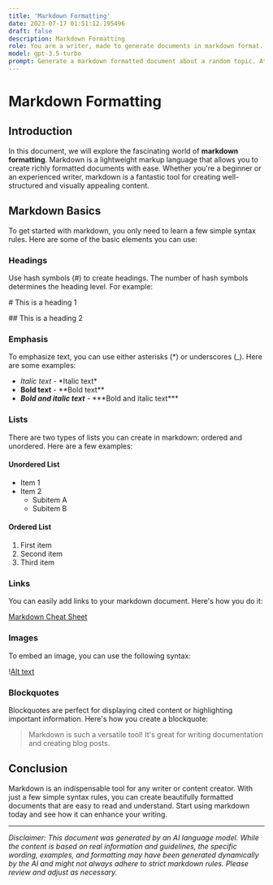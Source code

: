 ```yaml
---
title: 'Markdown Formatting'
date: 2023-07-17 01:51:12.195496
draft: false
description: Markdown Formatting
role: You are a writer, made to generate documents in markdown format. It is very important that all of the documents you generate are in valid markdown format.
model: gpt-3.5-turbo
prompt: Generate a markdown formatted document about a random topic. At the bottom, include a disclaimer explaining that the document was generated by you. The first line of the document should be the title. Make sure that the entire document is in proper markdown format, using a mix of various tags to make the document visually appealing.
---
```


# Markdown Formatting

## Introduction

In this document, we will explore the fascinating world of **markdown formatting**. Markdown is a lightweight markup language that allows you to create richly formatted documents with ease. Whether you're a beginner or an experienced writer, markdown is a fantastic tool for creating well-structured and visually appealing content.

## Markdown Basics

To get started with markdown, you only need to learn a few simple syntax rules. Here are some of the basic elements you can use:

### Headings

Use hash symbols (\#) to create headings. The number of hash symbols determines the heading level. For example:

\# This is a heading 1

\## This is a heading 2

### Emphasis

To emphasize text, you can use either asterisks (\*) or underscores (\_). Here are some examples:

- *Italic text* - \*Italic text\*
- **Bold text** - \*\*Bold text\*\*
- ***Bold and italic text*** - \*\*\*Bold and italic text\*\*\*

### Lists

There are two types of lists you can create in markdown: ordered and unordered. Here are a few examples:

#### Unordered List

- Item 1
- Item 2
  - Subitem A
  - Subitem B

#### Ordered List

1. First item
2. Second item
3. Third item

### Links

You can easily add links to your markdown document. Here's how you do it:

[Markdown Cheat Sheet](https://www.markdownguide.org/cheat-sheet)

### Images

To embed an image, you can use the following syntax:

\![Alt text](image.jpg)

### Blockquotes

Blockquotes are perfect for displaying cited content or highlighting important information. Here's how you create a blockquote:

> Markdown is such a versatile tool! It's great for writing documentation and creating blog posts.

## Conclusion

Markdown is an indispensable tool for any writer or content creator. With just a few simple syntax rules, you can create beautifully formatted documents that are easy to read and understand. Start using markdown today and see how it can enhance your writing.

---

*Disclaimer: This document was generated by an AI language model. While the content is based on real information and guidelines, the specific wording, examples, and formatting may have been generated dynamically by the AI and might not always adhere to strict markdown rules. Please review and adjust as necessary.*
